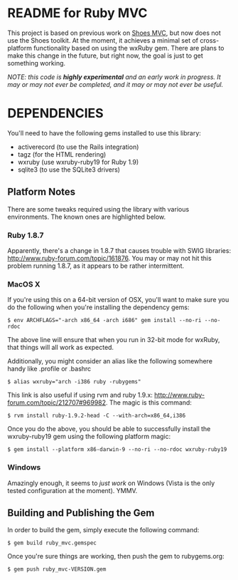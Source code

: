 
README for Ruby MVC
===================

This project is based on previous work on [Shoes
MVC](https://github.com/atownley/shoes_mvc), but now does not
use the Shoes toolkit.  At the moment, it achieves a minimal set of
cross-platform functionality based on using the wxRuby gem.  There are
plans to make this change in the future, but right now, the goal is
just to get something working.

*NOTE:  this code is **highly experimental** and an early work
in progress.  It may or may not ever be completed, and it may
or may not ever be useful.*

DEPENDENCIES
============

You'll need to have the following gems installed to use this library:

 - activerecord (to use the Rails integration)
 - tagz (for the HTML rendering)
 - wxruby (use wxruby-ruby19 for Ruby 1.9)
 - sqlite3 (to use the SQLite3 drivers)

Platform Notes
--------------

There are some tweaks required using the library with various
environments.  The known ones are highlighted below.

### Ruby 1.8.7

Apparently, there's a change in 1.8.7 that causes trouble with SWIG
libraries: http://www.ruby-forum.com/topic/161876.  You may or may not
hit this problem running 1.8.7, as it appears to be rather
intermittent.


### MacOS X

If you're using this on a 64-bit version of OSX, you'll want to make
sure you do the following when you're installing the dependency gems:

    $ env ARCHFLAGS="-arch x86_64 -arch i686" gem install --no-ri --no-rdoc

The above line will ensure that when you run in 32-bit mode for
wxRuby, that things will all work as expected.

Additionally, you might consider an alias like the following somewhere
handy like .profile or .bashrc

	$ alias wxruby="arch -i386 ruby -rubygems"

This link is also useful if using rvm and ruby 1.9.x:
http://www.ruby-forum.com/topic/212707#969982.  The magic is this
command:

	$ rvm install ruby-1.9.2-head -C --with-arch=x86_64,i386

Once you do the above, you should be able to successfully install the
wxruby-ruby19 gem using the following platform magic:

	$ gem install --platform x86-darwin-9 --no-ri --no-rdoc wxruby-ruby19


### Windows

Amazingly enough, it seems to *just work* on Windows (Vista is the
only tested configuration at the moment).  YMMV.


Building and Publishing the Gem
-------------------------------

In order to build the gem, simply execute the following command:

    $ gem build ruby_mvc.gemspec

Once you're sure things are working, then push the gem to
rubygems.org:

    $ gem push ruby_mvc-VERSION.gem
